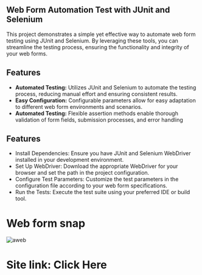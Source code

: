 ## Web Form Automation Test with JUnit and Selenium

<p>This project demonstrates a simple yet effective way to automate web form testing using JUnit and Selenium. By leveraging these tools, you can streamline the testing process, ensuring the functionality and integrity of your web forms.</p>


<h2>Features</h2>
<ul>
  <li><strong>Automated Testing:</strong> Utilizes JUnit and Selenium to automate the testing process, reducing manual effort and ensuring consistent results.</li>
  <li><strong>Easy Configuration:</strong> Configurable parameters allow for easy adaptation to different web form environments and scenarios. </li>
  <li><strong>Automated Testing:</strong> Flexible assertion methods enable thorough validation of form fields, submission processes, and error handling</li>
</ul>

<h2>Features</h2>
<ul>
  <li>
    Install Dependencies: Ensure you have JUnit and Selenium WebDriver installed in your development environment.
  </li>
  <li>
    Set Up WebDriver: Download the appropriate WebDriver for your browser and set the path in the project configuration.
  </li>
  <li>Configure Test Parameters: Customize the test parameters in the configuration file according to your web form specifications.</li>
  <li>Run the Tests: Execute the test suite using your preferred IDE or build tool.</li>
</ul>


# Web form snap
![aweb](https://github.com/msazid/web-app-form-automation/assets/70015894/5b13e25b-ffca-4d53-9b0c-274d67c2f617)

# Site link: <a herf="https://www.digitalunite.com/practice-webform-learners">Click Here</a>

